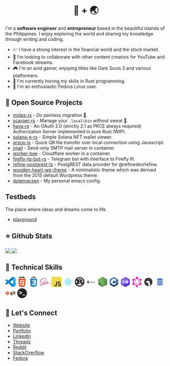 <h1 align="center">👋 + 🌏</h1>

I'm a **software engineer** and **entrepreneur** based in the beautiful islands of the Philippines. I enjoy exploring the world and sharing my knowledge through writing and coding.

- 💹 I have a strong interest in the financial world and the stock market.
- 👯 I’m looking to collaborate with other content creators for YouTube and Facebook streams.
- 🎮 I'm an avid gamer, enjoying titles like Dark Souls 3 and various platformers.
- 🦀 I'm currently honing my skills in Rust programming.
- 🐧 I'm an enthusiastic Fedora Linux user.

## 🪸 Open Source Projects

- [midas-rs](https://github.com/ffimnsr/midas-rs) - Do painless migration 🦀.
- [scarper-rs](https://github.com/ffimnsr/playground/tree/development/rust/scarper) - Manage your `.local\bin` without sweat 🦀.
- [haya-rs](https://github.com/ffimnsr/haya-rs) - An OAuth 2.0 (strictly 2.1 as PKCE always required) Authorization Server implemented in pure Rust (WIP).
- [solana-e-rs](https://github.com/ffimnsr/solana-e-rs) - Simple Solana NFT wallet viewer.
- [qrscp-js](https://github.com/ffimnsr/qrscp-js) - Quick QR file transfer over local connection using Javascript.
- [jmail](https://github.com/ffimnsr/jmail) - Send-only SMTP mail server in container.
- [worker-bee](https://github.com/ffimnsr/worker-bee) - Cloudflare worker in a container.
- [firefly-tg-bot-rs](https://github.com/ffimnsr/firefly-tg-bot-rs) - Telegram bot with interface to Firefly III.
- [refine-postgrest-ts](https://github.com/ffimnsr/refine-postgrest-ts) - PostgREST
  data provider for @refinedev/refine.
- [wooden-heart-wp-theme](https://github.com/ffimnsr/wooden-heart-wp-theme) - A minimalistic theme which was derived from the 2015 default Wordpress theme.
- [dotemacsen](https://github.com/ffimnsr/dotemacsen) - My personal emacs config.

## Testbeds

The place where ideas and dreams come to life.

- [playground](https://github.com/ffimnsr/playground)

## ⭐ Github Stats

<a href="https://github.com/ffimnsr">
  <img align="top" src="https://github-readme-stats.vercel.app/api/top-langs/?username=ffimnsr&langs_count=10" />
</a>
<a href="https://github.com/ffimnsr">
  <img align="top" src="https://github-readme-stats.vercel.app/api?username=ffimnsr&count_private=true&show_icons=true&theme=transparent" />
</a>

## 🚀 Technical Skills

<code><img alt="Visual Studio Code" width="32px" src="https://raw.githubusercontent.com/github/explore/80688e429a7d4ef2fca1e82350fe8e3517d3494d/topics/visual-studio-code/visual-studio-code.png" /></code>
<code><img alt="HTML5" width="32px" src="https://raw.githubusercontent.com/github/explore/80688e429a7d4ef2fca1e82350fe8e3517d3494d/topics/html/html.png" /></code>
<code><img alt="CSS3" width="32px" src="https://raw.githubusercontent.com/github/explore/80688e429a7d4ef2fca1e82350fe8e3517d3494d/topics/css/css.png" /></code>
<code><img alt="Sass" width="32px" src="https://raw.githubusercontent.com/github/explore/80688e429a7d4ef2fca1e82350fe8e3517d3494d/topics/sass/sass.png" /></code>
<code><img alt="JavaScript" width="32px" src="https://raw.githubusercontent.com/github/explore/80688e429a7d4ef2fca1e82350fe8e3517d3494d/topics/javascript/javascript.png" /></code>
<code><img alt="React" width="32px" src="https://raw.githubusercontent.com/github/explore/80688e429a7d4ef2fca1e82350fe8e3517d3494d/topics/react/react.png" /></code>
<code><img alt="Rust" width="32px" src="https://raw.githubusercontent.com/github/explore/e94815998e4e0713912fed477a1f346ec04c3da2/topics/rust/rust.png" /></code>
<code><img alt="Elixir" width="32px" src="https://raw.githubusercontent.com/github/explore/e94815998e4e0713912fed477a1f346ec04c3da2/topics/elixir/elixir.png" /></code>
<code><img alt="Node.js" width="32px" src="https://raw.githubusercontent.com/github/explore/80688e429a7d4ef2fca1e82350fe8e3517d3494d/topics/nodejs/nodejs.png" /></code>
<code><img alt="C++" width="32px" src="https://raw.githubusercontent.com/github/explore/e94815998e4e0713912fed477a1f346ec04c3da2/topics/cpp/cpp.png" /></code>
<code><img alt="C#" width="32px" src="https://raw.githubusercontent.com/github/explore/e94815998e4e0713912fed477a1f346ec04c3da2/topics/csharp/csharp.png" /></code>
<code><img alt="GraphQL" width="32px" src="https://raw.githubusercontent.com/github/explore/80688e429a7d4ef2fca1e82350fe8e3517d3494d/topics/graphql/graphql.png" /></code>
<code><img alt="Deno" width="32px" src="https://raw.githubusercontent.com/github/explore/361e2821e2dea67711cde99c9c40ed357061cf27/topics/deno/deno.png" /></code>
<code><img alt="SQL" width="32px" src="https://raw.githubusercontent.com/github/explore/80688e429a7d4ef2fca1e82350fe8e3517d3494d/topics/sql/sql.png" /></code>
<code><img alt="Git" width="32px" src="https://raw.githubusercontent.com/github/explore/80688e429a7d4ef2fca1e82350fe8e3517d3494d/topics/git/git.png" /></code>
<code><img alt="Terminal" width="32px" src="https://raw.githubusercontent.com/github/explore/80688e429a7d4ef2fca1e82350fe8e3517d3494d/topics/terminal/terminal.png" /></code>

## 🔗 Let's Connect

- [Website](https://www.vastorigins.com)
- [Portfolio](https://me.vastorigins.com)
- [LinkedIn](https://www.linkedin.com/in/ffimnsr)
- [Threads](https://threads.net/@ffimnsr)
- [Reddit](https://www.reddit.com/user/ffimnsr)
- [StackOverflow](https://stackoverflow.com/users/1406063/edward-fitz-abucay)
- [Fedora](https://eabucay.fedorapeople.org)
